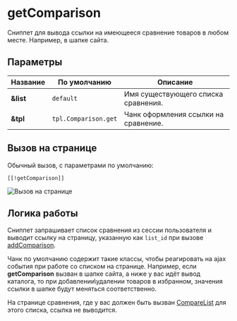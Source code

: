 # getComparison

Сниппет для вывода ссылки на имеющееся сравнение товаров в любом месте. Например, в шапке сайта.

## Параметры

| Название  | По умолчанию         | Описание                             |
| --------- | -------------------- | ------------------------------------ |
| **&list** | `default`            | Имя существующего списка сравнения.  |
| **&tpl**  | `tpl.Comparison.get` | Чанк оформления ссылки на сравнение. |

## Вызов на странице

Обычный вызов, с параметрами по умолчанию:

```modx
[[!getComparison]]
```

![Вызов на странице](https://file.modx.pro/files/4/e/b/4ebd312439d1736e182fc3ff495dbcd6.png)

## Логика работы

Сниппет запрашивает список сравнения из сессии пользователя и выводит ссылку на страницу, указанную как `list_id` при вызове [addComparison].

Чанк по умолчанию содержит такие классы, чтобы реагировать на ajax события при работе со списком на странице.
Например, если **getComparison** вызван в шапке сайта, а ниже у вас идёт вывод каталога, то при добавлении\удалении товаров в избранном, значения ссылки в шапке будут меняться соответственно.

На странице сравнения, где у вас должен быть вызван [CompareList] для этого списка, ссылка не выводится.

[addComparison]: /components/comparison/addcomparison
[CompareList]: /components/comparison/comparelist
